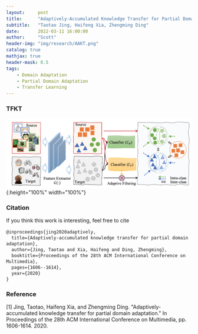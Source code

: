 ```yaml
---
layout:     post
title:      "Adaptively-Accumulated Knowledge Transfer for Partial Domain Adaptation"
subtitle:   "Taotao Jing, Haifeng Xia, Zhengming Ding"
date:       2022-03-11 16:00:00
author:     "Scott"
header-img: "img/research/AAKT.png"
catalog: true
mathjax: true
header-mask: 0.5
tags:
    - Domain Adaptation
    - Partial Domain Adaptation
    - Transfer Learning
---
```

### TFKT
![AAKT](/img/research/AAKT.png){:height="100%" width="100%"}


### Citation
If you think this work is interesting, feel free to cite

```
@inproceedings{jing2020adaptively,
  title={Adaptively-accumulated knowledge transfer for partial domain adaptation},
  author={Jing, Taotao and Xia, Haifeng and Ding, Zhengming},
  booktitle={Proceedings of the 28th ACM International Conference on Multimedia},
  pages={1606--1614},
  year={2020}
}
```


### Reference

[1] Jing, Taotao, Haifeng Xia, and Zhengming Ding. "Adaptively-accumulated knowledge transfer for partial domain adaptation." In Proceedings of the 28th ACM International Conference on Multimedia, pp. 1606-1614. 2020.
